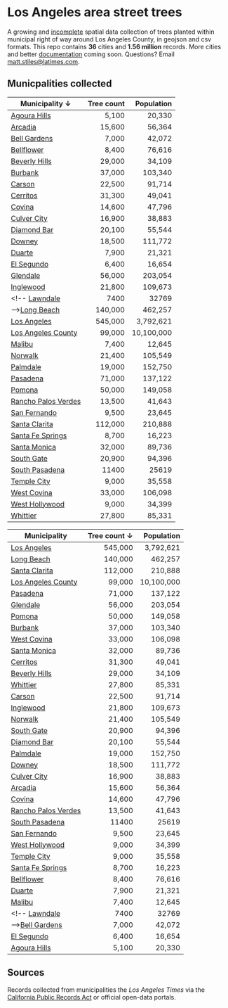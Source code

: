 # Los Angeles area street trees

A growing and [incomplete](https://github.com/stiles/data/issues/6) spatial data collection of trees planted within municipal right of way around Los Angeles County, in geojson and csv formats. This repo contains **36** cities and **1.56 million** records. More cities and better [documentation](https://github.com/stiles/data/issues/5) coming soon. Questions? Email [matt.stiles@latimes.com](mailto:matt.stiles@latimes.com).

## Municpalities collected

**Municipality &darr;** | Tree count | Population
---------------- | ----------: | ----------:
[Agoura Hills](https://github.com/stiles/data/tree/master/los-angeles-street-trees/agoura-hills) | 5,100 | 20,330
[Arcadia](https://github.com/stiles/data/tree/master/los-angeles-street-trees/arcadia) | 15,600 | 56,364
[Bell Gardens](https://github.com/stiles/data/tree/master/los-angeles-street-trees/bell-gardens) | 7,000 | 42,072
[Bellflower](https://github.com/stiles/data/tree/master/los-angeles-street-trees/bellflower) | 8,400 | 76,616
[Beverly Hills](https://github.com/stiles/data/tree/master/los-angeles-street-trees/beverly-hills) | 29,000 | 34,109
[Burbank](https://github.com/stiles/data/tree/master/los-angeles-street-trees/burbank) | 37,000 | 103,340
[Carson](https://github.com/stiles/data/tree/master/los-angeles-street-trees/carson) | 22,500 | 91,714
[Cerritos](https://github.com/stiles/data/tree/master/los-angeles-street-trees/cerritos) | 31,300 | 49,041
[Covina](https://github.com/stiles/data/tree/master/los-angeles-street-trees/covina) | 14,600 | 47,796
[Culver City](https://github.com/stiles/data/tree/master/los-angeles-street-trees/culver-city) | 16,900 | 38,883
[Diamond Bar](https://github.com/stiles/data/tree/master/los-angeles-street-trees/diamond-bar) | 20,100 | 55,544
[Downey](https://github.com/stiles/data/tree/master/los-angeles-street-trees/downey) | 18,500 | 111,772
[Duarte](https://github.com/stiles/data/tree/master/los-angeles-street-trees/duarte) | 7,900 | 21,321
[El Segundo](https://github.com/stiles/data/tree/master/los-angeles-street-trees/el-segundo) | 6,400 | 16,654
[Glendale](https://github.com/stiles/data/tree/master/los-angeles-street-trees/glendale) | 56,000 | 203,054
[Inglewood](https://github.com/stiles/data/tree/master/los-angeles-street-trees/inglewood) | 21,800 | 109,673
<!-- [Lawndale](https://github.com/stiles/data/tree/master/los-angeles-street-trees/lawndale) | 7400 | 32769
 -->[Long Beach](https://github.com/stiles/data/tree/master/los-angeles-street-trees/long-beach) | 140,000 | 462,257
[Los Angeles](https://github.com/stiles/data/tree/master/los-angeles-street-trees/los-angeles) | 545,000 | 3,792,621
[Los Angeles County](https://github.com/stiles/data/tree/master/los-angeles-street-trees/los-angeles-county) | 99,000 | 10,100,000
[Malibu](https://github.com/stiles/data/tree/master/los-angeles-street-trees/malibu) | 7,400 | 12,645
[Norwalk](https://github.com/stiles/data/tree/master/los-angeles-street-trees/norwalk) | 21,400 | 105,549
[Palmdale](https://github.com/stiles/data/tree/master/los-angeles-street-trees/palmdale) | 19,000 | 152,750
[Pasadena](https://github.com/stiles/data/tree/master/los-angeles-street-trees/pasadena) | 71,000 | 137,122
[Pomona](https://github.com/stiles/data/tree/master/los-angeles-street-trees/pomona) | 50,000 | 149,058
[Rancho Palos Verdes](https://github.com/stiles/data/tree/master/los-angeles-street-trees/rancho-palos-verdes) | 13,500 | 41,643
[San Fernando](https://github.com/stiles/data/tree/master/los-angeles-street-trees/san-fernando) | 9,500 | 23,645
[Santa Clarita](https://github.com/stiles/data/tree/master/los-angeles-street-trees/santa-clarita) | 112,000 | 210,888
[Santa Fe Springs](https://github.com/stiles/data/tree/master/los-angeles-street-trees/santa-fe-springs) | 8,700 | 16,223
[Santa Monica](https://github.com/stiles/data/tree/master/los-angeles-street-trees/santa-monica) | 32,000 | 89,736
[South Gate](https://github.com/stiles/data/tree/master/los-angeles-street-trees/south-gate) | 20,900 | 94,396
[South Pasadena](https://github.com/stiles/data/tree/master/los-angeles-street-trees/south-pasadena) | 11400 | 25619
[Temple City](https://github.com/stiles/data/tree/master/los-angeles-street-trees/temple-city) | 9,000 | 35,558
[West Covina](https://github.com/stiles/data/tree/master/los-angeles-street-trees/west-covina) | 33,000 | 106,098
[West Hollywood](https://github.com/stiles/data/tree/master/los-angeles-street-trees/west-hollywood) | 9,000 | 34,399
[Whittier](https://github.com/stiles/data/tree/master/los-angeles-street-trees/whittier) | 27,800 | 85,331

Municipality | **Tree count &darr;** | Population
------------ | --------------: | ----------:
[Los Angeles](https://github.com/stiles/data/tree/master/los-angeles-street-trees/los-angeles) | 545,000 | 3,792,621
[Long Beach](https://github.com/stiles/data/tree/master/los-angeles-street-trees/long-beach) | 140,000 | 462,257
[Santa Clarita](https://github.com/stiles/data/tree/master/los-angeles-street-trees/santa-clarita) | 112,000 | 210,888
[Los Angeles County](https://github.com/stiles/data/tree/master/los-angeles-street-trees/los-angeles-county) | 99,000 | 10,100,000
[Pasadena](https://github.com/stiles/data/tree/master/los-angeles-street-trees/pasadena) | 71,000 | 137,122
[Glendale](https://github.com/stiles/data/tree/master/los-angeles-street-trees/glendale) | 56,000 | 203,054
[Pomona](https://github.com/stiles/data/tree/master/los-angeles-street-trees/pomona) | 50,000 | 149,058
[Burbank](https://github.com/stiles/data/tree/master/los-angeles-street-trees/burbank) | 37,000 | 103,340
[West Covina](https://github.com/stiles/data/tree/master/los-angeles-street-trees/west-covina) | 33,000 | 106,098
[Santa Monica](https://github.com/stiles/data/tree/master/los-angeles-street-trees/santa-monica) | 32,000 | 89,736
[Cerritos](https://github.com/stiles/data/tree/master/los-angeles-street-trees/cerritos) | 31,300 | 49,041
[Beverly Hills](https://github.com/stiles/data/tree/master/los-angeles-street-trees/beverly-hills) | 29,000 | 34,109
[Whittier](https://github.com/stiles/data/tree/master/los-angeles-street-trees/whittier) | 27,800 | 85,331
[Carson](https://github.com/stiles/data/tree/master/los-angeles-street-trees/carson) | 22,500 | 91,714
[Inglewood](https://github.com/stiles/data/tree/master/los-angeles-street-trees/inglewood) | 21,800 | 109,673
[Norwalk](https://github.com/stiles/data/tree/master/los-angeles-street-trees/norwalk) | 21,400 | 105,549
[South Gate](https://github.com/stiles/data/tree/master/los-angeles-street-trees/south-gate) | 20,900 | 94,396
[Diamond Bar](https://github.com/stiles/data/tree/master/los-angeles-street-trees/diamond-bar) | 20,100 | 55,544
[Palmdale](https://github.com/stiles/data/tree/master/los-angeles-street-trees/palmdale) | 19,000 | 152,750
[Downey](https://github.com/stiles/data/tree/master/los-angeles-street-trees/downey) | 18,500 | 111,772
[Culver City](https://github.com/stiles/data/tree/master/los-angeles-street-trees/culver-city) | 16,900 | 38,883
[Arcadia](https://github.com/stiles/data/tree/master/los-angeles-street-trees/arcadia) | 15,600 | 56,364
[Covina](https://github.com/stiles/data/tree/master/los-angeles-street-trees/covina) | 14,600 | 47,796
[Rancho Palos Verdes](https://github.com/stiles/data/tree/master/los-angeles-street-trees/rancho-palos-verdes) | 13,500 | 41,643
[South Pasadena](https://github.com/stiles/data/tree/master/los-angeles-street-trees/south-pasadena) | 11400 | 25619
[San Fernando](https://github.com/stiles/data/tree/master/los-angeles-street-trees/san-fernando) | 9,500 | 23,645
[West Hollywood](https://github.com/stiles/data/tree/master/los-angeles-street-trees/west-hollywood) | 9,000 | 34,399
[Temple City](https://github.com/stiles/data/tree/master/los-angeles-street-trees/temple-city) | 9,000 | 35,558
[Santa Fe Springs](https://github.com/stiles/data/tree/master/los-angeles-street-trees/santa-fe-springs) | 8,700 | 16,223
[Bellflower](https://github.com/stiles/data/tree/master/los-angeles-street-trees/bellflower) | 8,400 | 76,616
[Duarte](https://github.com/stiles/data/tree/master/los-angeles-street-trees/duarte) | 7,900 | 21,321
[Malibu](https://github.com/stiles/data/tree/master/los-angeles-street-trees/malibu) | 7,400 | 12,645
<!-- [Lawndale](https://github.com/stiles/data/tree/master/los-angeles-street-trees/lawndale) | 7400 | 32769
 -->[Bell Gardens](https://github.com/stiles/data/tree/master/los-angeles-street-trees/bell-gardens) | 7,000 | 42,072
[El Segundo](https://github.com/stiles/data/tree/master/los-angeles-street-trees/el-segundo) | 6,400 | 16,654
[Agoura Hills](https://github.com/stiles/data/tree/master/los-angeles-street-trees/agoura-hills) | 5,100 | 20,330

## Sources

Records collected from municipalities the *Los Angeles Times* via the [California Public Records Act](https://en.wikipedia.org/wiki/California_Public_Records_Act) or official open-data portals. 